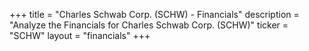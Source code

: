+++
title = "Charles Schwab Corp. (SCHW) - Financials"
description = "Analyze the Financials for Charles Schwab Corp. (SCHW)"
ticker = "SCHW"
layout = "financials"
+++

